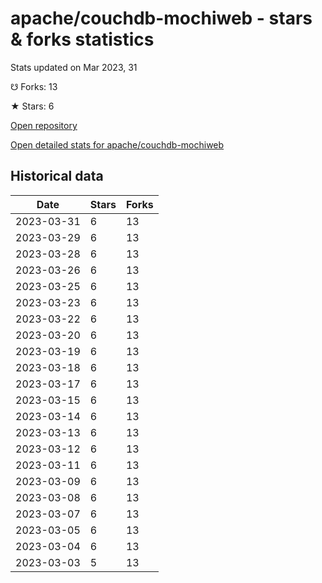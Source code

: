 # apache/couchdb-mochiweb - stars & forks statistics

Stats updated on Mar 2023, 31

☋ Forks: 13

★ Stars: 6

[Open repository](https://github.com/apache/couchdb-mochiweb)

[Open detailed stats for apache/couchdb-mochiweb](https://reviewgithub.com/rep/apache/couchdb-mochiweb)

## Historical data
| Date | Stars | Forks |
|------|-------|-------|
| 2023-03-31 | 6 | 13 | 
| 2023-03-29 | 6 | 13 | 
| 2023-03-28 | 6 | 13 | 
| 2023-03-26 | 6 | 13 | 
| 2023-03-25 | 6 | 13 | 
| 2023-03-23 | 6 | 13 | 
| 2023-03-22 | 6 | 13 | 
| 2023-03-20 | 6 | 13 | 
| 2023-03-19 | 6 | 13 | 
| 2023-03-18 | 6 | 13 | 
| 2023-03-17 | 6 | 13 | 
| 2023-03-15 | 6 | 13 | 
| 2023-03-14 | 6 | 13 | 
| 2023-03-13 | 6 | 13 | 
| 2023-03-12 | 6 | 13 | 
| 2023-03-11 | 6 | 13 | 
| 2023-03-09 | 6 | 13 | 
| 2023-03-08 | 6 | 13 | 
| 2023-03-07 | 6 | 13 | 
| 2023-03-05 | 6 | 13 | 
| 2023-03-04 | 6 | 13 | 
| 2023-03-03 | 5 | 13 | 

